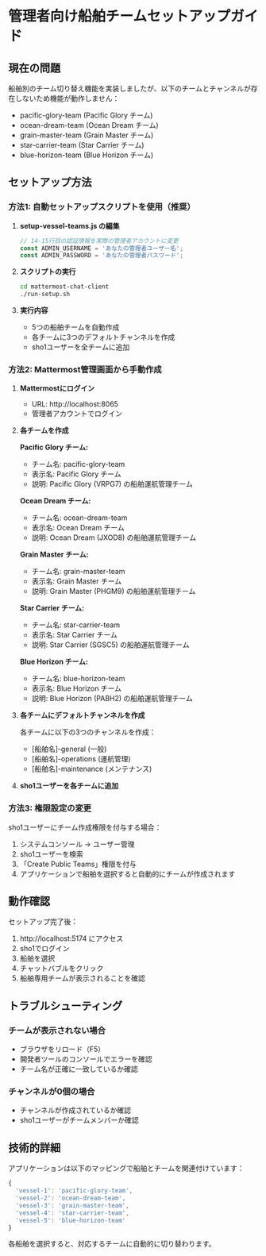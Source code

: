 # 管理者向け船舶チームセットアップガイド

## 現在の問題
船舶別のチーム切り替え機能を実装しましたが、以下のチームとチャンネルが存在しないため機能が動作しません：

- pacific-glory-team (Pacific Glory チーム)
- ocean-dream-team (Ocean Dream チーム) 
- grain-master-team (Grain Master チーム)
- star-carrier-team (Star Carrier チーム)
- blue-horizon-team (Blue Horizon チーム)

## セットアップ方法

### 方法1: 自動セットアップスクリプトを使用（推奨）

1. **setup-vessel-teams.js の編集**
   ```javascript
   // 14-15行目の認証情報を実際の管理者アカウントに変更
   const ADMIN_USERNAME = 'あなたの管理者ユーザー名';
   const ADMIN_PASSWORD = 'あなたの管理者パスワード';
   ```

2. **スクリプトの実行**
   ```bash
   cd mattermost-chat-client
   ./run-setup.sh
   ```

3. **実行内容**
   - 5つの船舶チームを自動作成
   - 各チームに3つのデフォルトチャンネルを作成
   - sho1ユーザーを全チームに追加

### 方法2: Mattermost管理画面から手動作成

1. **Mattermostにログイン**
   - URL: http://localhost:8065
   - 管理者アカウントでログイン

2. **各チームを作成**
   
   **Pacific Glory チーム:**
   - チーム名: pacific-glory-team
   - 表示名: Pacific Glory チーム
   - 説明: Pacific Glory (VRPG7) の船舶運航管理チーム

   **Ocean Dream チーム:**
   - チーム名: ocean-dream-team
   - 表示名: Ocean Dream チーム
   - 説明: Ocean Dream (JXOD8) の船舶運航管理チーム

   **Grain Master チーム:**
   - チーム名: grain-master-team
   - 表示名: Grain Master チーム
   - 説明: Grain Master (PHGM9) の船舶運航管理チーム

   **Star Carrier チーム:**
   - チーム名: star-carrier-team
   - 表示名: Star Carrier チーム
   - 説明: Star Carrier (SGSC5) の船舶運航管理チーム

   **Blue Horizon チーム:**
   - チーム名: blue-horizon-team
   - 表示名: Blue Horizon チーム
   - 説明: Blue Horizon (PABH2) の船舶運航管理チーム

3. **各チームにデフォルトチャンネルを作成**
   
   各チームに以下の3つのチャンネルを作成：
   - [船舶名]-general (一般)
   - [船舶名]-operations (運航管理)
   - [船舶名]-maintenance (メンテナンス)

4. **sho1ユーザーを各チームに追加**

### 方法3: 権限設定の変更

sho1ユーザーにチーム作成権限を付与する場合：

1. システムコンソール → ユーザー管理
2. sho1ユーザーを検索
3. 「Create Public Teams」権限を付与
4. アプリケーションで船舶を選択すると自動的にチームが作成されます

## 動作確認

セットアップ完了後：

1. http://localhost:5174 にアクセス
2. sho1でログイン
3. 船舶を選択
4. チャットバブルをクリック
5. 船舶専用チームが表示されることを確認

## トラブルシューティング

### チームが表示されない場合
- ブラウザをリロード（F5）
- 開発者ツールのコンソールでエラーを確認
- チーム名が正確に一致しているか確認

### チャンネルが0個の場合
- チャンネルが作成されているか確認
- sho1ユーザーがチームメンバーか確認

## 技術的詳細

アプリケーションは以下のマッピングで船舶とチームを関連付けています：

```javascript
{
  'vessel-1': 'pacific-glory-team',
  'vessel-2': 'ocean-dream-team',
  'vessel-3': 'grain-master-team',
  'vessel-4': 'star-carrier-team',
  'vessel-5': 'blue-horizon-team'
}
```

各船舶を選択すると、対応するチームに自動的に切り替わります。
